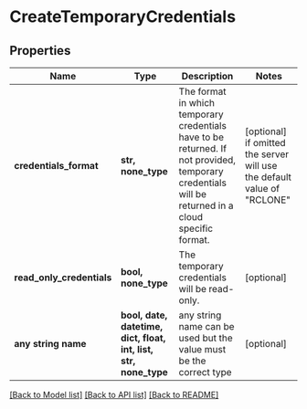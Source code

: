 # CreateTemporaryCredentials


## Properties
Name | Type | Description | Notes
------------ | ------------- | ------------- | -------------
**credentials_format** | **str, none_type** | The format in which temporary credentials have to be returned. If not provided, temporary credentials will be returned in a cloud specific format. | [optional]  if omitted the server will use the default value of "RCLONE"
**read_only_credentials** | **bool, none_type** | The temporary credentials will be read-only. | [optional] 
**any string name** | **bool, date, datetime, dict, float, int, list, str, none_type** | any string name can be used but the value must be the correct type | [optional]

[[Back to Model list]](../README.md#documentation-for-models) [[Back to API list]](../README.md#documentation-for-api-endpoints) [[Back to README]](../README.md)


